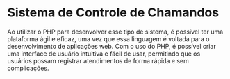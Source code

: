 # Sistema de Controle de Chamandos
Ao utilizar o PHP para desenvolver esse tipo de sistema, é possível ter uma plataforma ágil e eficaz, uma vez que essa linguagem é voltada para o desenvolvimento de aplicações web. Com o uso do PHP, é possível criar uma interface de usuário intuitiva e fácil de usar, permitindo que os usuários possam registrar atendimentos de forma rápida e sem complicações.



